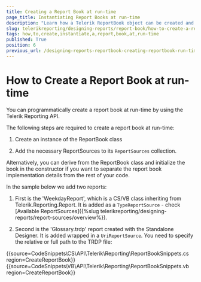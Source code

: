 ```yaml
---
title: Creating a Report Book at run-time
page_title: Instantiating Report Books at run-time 
description: "Learn how a Telerik ReportBook object can be created and edited at runtime through code in order to render multiple reports at the same time."
slug: telerikreporting/designing-reports/report-book/how-to-create-a-report-book-at-run-time
tags: how,to,create,instantiate,a,report,book,at,run-time
published: True
position: 6
previous_url: /designing-reports-reportbook-creating-reportbook-run-time
---
```


# How to Create a Report Book at run-time

You can programmatically create a report book at run-time by using the Telerik Reporting API.         

The following steps are required to create a report book at run-time:         

1. Create an instance of the ReportBook class

1. Add the necessary ReportSources to its `ReportSources` collection.

Alternatively, you can derive from the ReportBook class and initialize the book in the constructor if you want to separate the report book implementation details from the rest of your code.         

In the sample below we add two reports:         

1. First is the 'WeekdayReport', which is a CS/VB class inheriting from Telerik.Reporting.Report. It is added as a `TypeReportSource` - check [Available ReportSources]({%slug telerikreporting/designing-reports/report-sources/overview%}).             

1. Second is the 'Glossary.trdp' report created with the Standalone Designer. It is added wrapped in a `UriReportSource`. You need to specify the relative or full path to the TRDP file:

{{source=CodeSnippets\CS\API\Telerik\Reporting\ReportBookSnippets.cs region=CreateReportBook}}
{{source=CodeSnippets\VB\API\Telerik\Reporting\ReportBookSnippets.vb region=CreateReportBook}}

